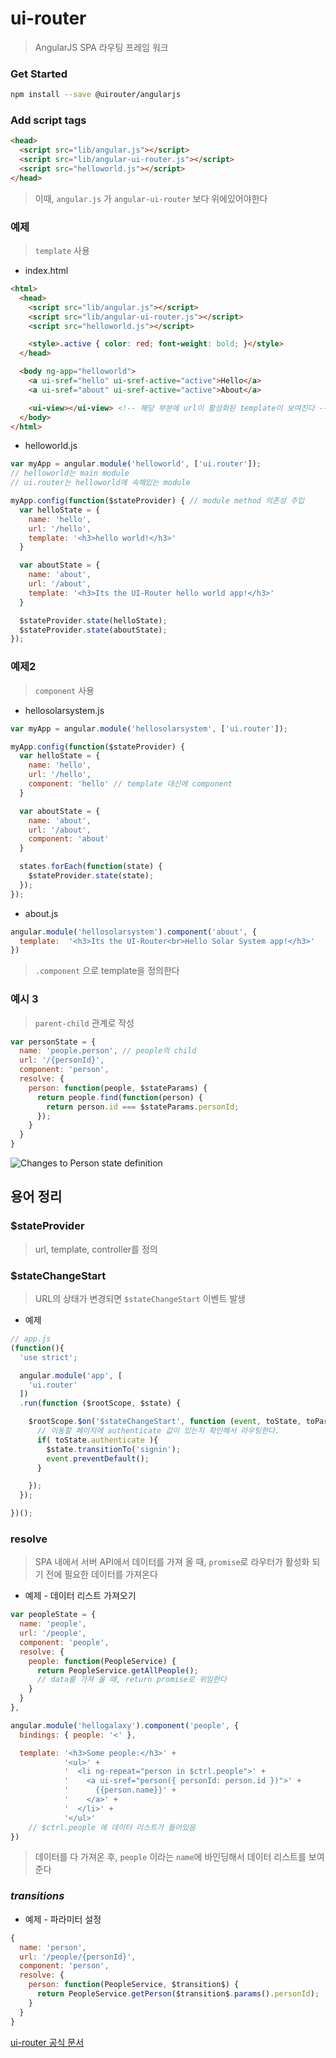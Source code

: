 # ui-router

> AngularJS SPA 라우팅 프레임 워크



### Get Started

~~~~sh
npm install --save @uirouter/angularjs
~~~~



### Add script tags

~~~html
<head>
  <script src="lib/angular.js"></script>
  <script src="lib/angular-ui-router.js"></script>
  <script src="helloworld.js"></script>
</head>
~~~

> 이때, `angular.js` 가 `angular-ui-router` 보다 위에있어야한다 



### 예제

> `template` 사용

- index.html

~~~html
<html>
  <head>
    <script src="lib/angular.js"></script>
    <script src="lib/angular-ui-router.js"></script>
    <script src="helloworld.js"></script>

    <style>.active { color: red; font-weight: bold; }</style>
  </head>

  <body ng-app="helloworld">
    <a ui-sref="hello" ui-sref-active="active">Hello</a>
    <a ui-sref="about" ui-sref-active="active">About</a>

    <ui-view></ui-view> <!-- 해당 부분에 url이 활성화된 template이 보여진다 -->
  </body>
</html>
~~~

- helloworld.js

~~~js
var myApp = angular.module('helloworld', ['ui.router']);
// helloworld는 main module
// ui.router는 helloworld에 속해있는 module

myApp.config(function($stateProvider) { // module method 의존성 주입
  var helloState = {
    name: 'hello',
    url: '/hello',
    template: '<h3>hello world!</h3>'
  }

  var aboutState = {
    name: 'about',
    url: '/about',
    template: '<h3>Its the UI-Router hello world app!</h3>'
  }

  $stateProvider.state(helloState);
  $stateProvider.state(aboutState);
});
~~~



### 예제2

> `component` 사용

- hellosolarsystem.js

~~~js
var myApp = angular.module('hellosolarsystem', ['ui.router']);

myApp.config(function($stateProvider) {
  var helloState = {
    name: 'hello',
    url: '/hello',
    component: 'hello' // template 대신에 component
  }

  var aboutState = {
    name: 'about',
    url: '/about',
    component: 'about'
  }

  states.forEach(function(state) {
    $stateProvider.state(state);
  });
});
~~~

- about.js

~~~js
angular.module('hellosolarsystem').component('about', {
  template:  '<h3>Its the UI-Router<br>Hello Solar System app!</h3>'
})
~~~

> `.component` 으로 template을 정의한다



### 예시 3

> `parent-child` 관계로 작성

~~~js
var personState = { 
  name: 'people.person', // people의 child
  url: '/{personId}', 
  component: 'person',
  resolve: {
    person: function(people, $stateParams) {
      return people.find(function(person) { 
        return person.id === $stateParams.personId;
      });
    }
  }
}
~~~

![Changes to Person state definition](https://ui-router.github.io/assets/tutorial/ss-to-galaxy-diff.png)

## 용어 정리

### $stateProvider

> url, template, controller를 정의



### $stateChangeStart

> URL의 상태가 변경되면 `$stateChangeStart` 이벤트 발생

- 예제

~~~js
// app.js
(function(){
  'use strict';

  angular.module('app', [
    'ui.router'
  ])
  .run(function ($rootScope, $state) {

    $rootScope.$on('$stateChangeStart', function (event, toState, toParams, fromState, fromParams) {
      // 이동할 페이지에 authenticate 값이 있는지 확인해서 라우팅한다.
      if( toState.authenticate ){
        $state.transitionTo('signin');
        event.preventDefault();
      }

    });
  });

})();
~~~



### resolve

> SPA 내에서 서버 API에서 데이터를 가져 올 때,  `promise`로 라우터가 활성화 되기 전에 필요한 데이터를 가져온다

- 예제 - 데이터 리스트 가져오기

~~~js
var peopleState = {
  name: 'people',
  url: '/people',
  component: 'people',
  resolve: {
    people: function(PeopleService) {
      return PeopleService.getAllPeople();
      // data를 가져 올 때, return promise로 위임한다
    }
  }
},
~~~

~~~js
angular.module('hellogalaxy').component('people', {
  bindings: { people: '<' },

  template: '<h3>Some people:</h3>' +
            '<ul>' +
            '  <li ng-repeat="person in $ctrl.people">' +
            '    <a ui-sref="person({ personId: person.id })">' +
            '      {{person.name}}' +
            '    </a>' +
            '  </li>' +
            '</ul>'
    // $ctrl.people 에 데이터 리스트가 들어있음
})
~~~

> 데이터를 다 가져온 후, `people` 이라는 `name`에 바인딩해서 데이터 리스트를 보여준다



### $transitions$

- 예제 - 파라미터 설정

~~~~js
{
  name: 'person',
  url: '/people/{personId}',
  component: 'person',
  resolve: {
    person: function(PeopleService, $transition$) {
      return PeopleService.getPerson($transition$.params().personId);
    }
  }
}
~~~~





[ui-router 공식 문서](https://ui-router.github.io/)
